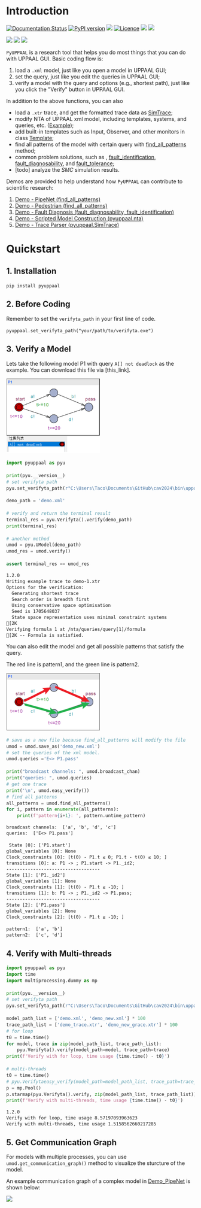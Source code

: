 # Introduction

[![Documentation Status](https://readthedocs.org/projects/pyuppaal/badge/?version=latest)](https://pyuppaal.readthedocs.io/en/latest/?badge=latest) 
[![PyPI version](https://badge.fury.io/py/pyuppaal.svg)](https://badge.fury.io/py/pyuppaal)
![](https://img.shields.io/badge/test-passing-brightgreen)
[![Licence](https://img.shields.io/github/license/jack0chan/pyuppaal)](https://opensource.org/licenses/mit-license.php)
[![](https://img.shields.io/badge/github-Jack0Chan-blue)](https://github.com/Jack0Chan)
[![](https://img.shields.io/badge/group-HCPS-blue)](https://www.yuque.com/hcps) 

![](https://img.shields.io/badge/platform-Windows-blue) 
![](https://img.shields.io/badge/platform-Linux-blue) 
![](https://img.shields.io/badge/platform-MacOS-blue)



`PyUPPAAL` is a research tool that helps you do most things that you can do with UPPAAL GUI. Basic coding flow is:

1. load a `.xml` model, just like you open a model in UPPAAL GUI;
2. set the query, just like you edit the queries in UPPAAL GUI;
3. verify a model with the query and options (e.g., shortest path), just like you click the "Verify" button in UPPAAL GUI.

In addition to the above functions, you can also

- load a `.xtr` trace, and get the formatted trace data as [SimTrace](https://pyuppaal.readthedocs.io/en/latest/USER%20API.html#pyuppaal.tracer.SimTrace);
- modify NTA of UPPAAL xml model, including templates, systems, and queries, etc. ([Example](https://pyuppaal.readthedocs.io/en/latest/Demo4-Scripted%20Model%20Construction.html));
- add built-in templates such as Input, Observer, and other monitors in class [Template](https://pyuppaal.readthedocs.io/en/latest/USER%20API.html#pyuppaal.nta.Template);
- find all patterns of the model with certain query with [find_all_patterns](https://pyuppaal.readthedocs.io/en/latest/USER%20API.html#pyuppaal.umodel.UModel.find_all_patterns) method;
- common problem solutions, such as , [fault_identification](https://pyuppaal.readthedocs.io/en/latest/USER%20API.html#pyuppaal.umodel.UModel.fault_identification), [fault_diagnosability](https://pyuppaal.readthedocs.io/en/latest/USER%20API.html#pyuppaal.umodel.UModel.fault_diagnosability), and [fault_tolerance](https://pyuppaal.readthedocs.io/en/latest/USER%20API.html#pyuppaal.umodel.UModel.fault_tolerance);
- [todo] analyze the *SMC* simulation results.

Demos are provided to help understand how `PyUPPAAL` can contribute to scientific research:

1. [Demo - PipeNet (find_all_patterns)](https://pyuppaal.readthedocs.io/en/latest/Demo1-PipeNet.html)
2. [Demo - Pedestrian (find_all_patterns)](https://pyuppaal.readthedocs.io/en/latest/Demo2-Pedestrian.html)
3. [Demo - Fault Diagnosis (fault_diagnosability, fault_identification)](https://pyuppaal.readthedocs.io/en/latest/Demo3-Fault%20Diagnosis.html)
4. [Demo - Scripted Model Construction (pyuppaal.nta)](https://pyuppaal.readthedocs.io/en/latest/Demo4-Scripted%20Model%20Construction.html)
5. [Demo - Trace Parser (pyuppaal.SimTrace)](https://pyuppaal.readthedocs.io/en/latest/Demo5-Trace%20Parser.html)

# Quickstart

## 1. Installation

`pip install pyuppaal`

## 2. Before Coding

Remember to set the `verifyta_path` in your first line of code.

`pyuppaal.set_verifyta_path("your/path/to/verifyta.exe")`



## 3. Verify a Model

Lets take the following model P1 with query `A[] not deadlock` as the example. You can download this file via [this_link].

<img src=https://raw.githubusercontent.com/Jack0Chan/pyuppaal/main/src/test_integration/figs/demo.png width=250 />


```python
import pyuppaal as pyu

print(pyu.__version__)
# set verifyta path
pyu.set_verifyta_path(r"C:\Users\Taco\Documents\GitHub\cav2024\bin\uppaal64-4.1.26\bin-Windows\verifyta.exe")

demo_path = 'demo.xml'

# verify and return the terminal result
terminal_res = pyu.Verifyta().verify(demo_path)
print(terminal_res)

# another method
umod = pyu.UModel(demo_path)
umod_res = umod.verify()

assert terminal_res == umod_res

```

    1.2.0
    Writing example trace to demo-1.xtr
    Options for the verification:
      Generating shortest trace
      Search order is breadth first
      Using conservative space optimisation
      Seed is 1705648037
      State space representation uses minimal constraint systems
    [2K
    Verifying formula 1 at /nta/queries/query[1]/formula
    [2K -- Formula is satisfied.
    
    

You can also edit the model and get all possible patterns that satisfy the query.

The red line is pattern1, and the green line is pattern2.

<img src=https://raw.githubusercontent.com/Jack0Chan/pyuppaal/main/src/test_integration/figs/demo_patterns.png width=250 />


```python
# save as a new file because find_all_patterns will modify the file
umod = umod.save_as('demo_new.xml')
# set the queries of the xml model.
umod.queries ='E<> P1.pass'

print("broadcast channels: ", umod.broadcast_chan)
print("queries: ", umod.queries)
# get one trace
print('\n', umod.easy_verify())
# find all patterns
all_patterns = umod.find_all_patterns()
for i, pattern in enumerate(all_patterns):
    print(f'pattern{i+1}: ', pattern.untime_pattern)

```

    broadcast channels:  ['a', 'b', 'd', 'c']
    queries:  ['E<> P1.pass']
    
     State [0]: ['P1.start']
    global_variables [0]: None
    Clock_constraints [0]: [t(0) - P1.t ≤ 0; P1.t - t(0) ≤ 10; ]
    transitions [0]: a: P1 -> ; P1.start -> P1._id2;
    -----------------------------------
    State [1]: ['P1._id2']
    global_variables [1]: None
    Clock_constraints [1]: [t(0) - P1.t ≤ -10; ]
    transitions [1]: b: P1 -> ; P1._id2 -> P1.pass;
    -----------------------------------
    State [2]: ['P1.pass']
    global_variables [2]: None
    Clock_constraints [2]: [t(0) - P1.t ≤ -10; ]
    
    pattern1:  ['a', 'b']
    pattern2:  ['c', 'd']
    

## 4. Verify with Multi-threads


```python
import pyuppaal as pyu
import time
import multiprocessing.dummy as mp

print(pyu.__version__)
# set verifyta path
pyu.set_verifyta_path(r"C:\Users\Taco\Documents\GitHub\cav2024\bin\uppaal64-4.1.26\bin-Windows\verifyta.exe")

model_path_list = ['demo.xml', 'demo_new.xml'] * 100
trace_path_list = ['demo_trace.xtr', 'demo_new_grace.xtr'] * 100
# for loop
t0 = time.time()
for model, trace in zip(model_path_list, trace_path_list):
    pyu.Verifyta().verify(model_path=model, trace_path=trace)
print(f'Verify with for loop, time usage {time.time() - t0}')

# multi-threads
t0 = time.time()
# pyu.Verifytaeasy_verify(model_path=model_path_list, trace_path=trace_path_list, num_threads=20)
p = mp.Pool()
p.starmap(pyu.Verifyta().verify, zip(model_path_list, trace_path_list))
print(f'Verify with multi-threads, time usage {time.time() - t0}')

```

    1.2.0
    Verify with for loop, time usage 8.57197093963623
    Verify with multi-threads, time usage 1.5158562660217285
    

## 5. Get Communication Graph

For models with multiple processes, you can use `umod.get_communication_graph()` method to visualize the sturcture of the model.

An example communication graph of a complex model in [Demo_PipeNet](https://pyuppaal.readthedocs.io/en/latest/Demo1-PipeNet.html#visualize-the-architecture) is shown below:


[![](https://mermaid.ink/img/pako:eNpVjs0KwjAQhF-l7Lk56DEHT714UUGPC7JttjaQpCHdiFL67kYo_pxmmG8GZoZuNAwaboniUF0aDCcb-cCCYR9iLnJsJ053TmuglH3LtSXnlNp92qtRih9WtoV8d39o84OgBs_JkzXlwYyhqhBkYM8IuljDPWUnCBiWUqUs4_kZOtCSMteQoyHhxlL57kH35CZeXq-ESg8?type=png)](https://mermaid.live/edit#pako:eNpVjs0KwjAQhF-l7Lk56DEHT714UUGPC7JttjaQpCHdiFL67kYo_pxmmG8GZoZuNAwaboniUF0aDCcb-cCCYR9iLnJsJ053TmuglH3LtSXnlNp92qtRih9WtoV8d39o84OgBs_JkzXlwYyhqhBkYM8IuljDPWUnCBiWUqUs4_kZOtCSMteQoyHhxlL57kH35CZeXq-ESg8)
